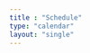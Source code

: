 ```yaml
---
title : "Schedule"
type: "calendar"
layout: "single"
---
```

<link rel="stylesheet" href="/css/full-calendar.css">

<script>
 document.addEventListener('DOMContentLoaded', function() {
  var calendarEl = document.getElementById('calendar');

  var calendar = new FullCalendar.Calendar(calendarEl, {
    initialView: 'dayGridMonth',
    headerToolbar: {
      left: 'prev,next today',
      center: 'title',
      right: 'dayGridMonth,listMonth'
    },
    events: [
      {
        title: 'Open Source Intelligence',
        url: 'https://www.cybersecurityuw.com/blog/2022/09/fall-2022-first-meeting/',
        start: '2022-09-21T17:30:00'
      },
    ],
  });

  let details = navigator.userAgent;
  let regexp = /android|iphone|kindle|ipad/i;
  let isMobileDevice = regexp.test(details);

  if (isMobileDevice) {
      calendar.changeView('listMonth');
  }

  calendar.render();

 });
</script>
